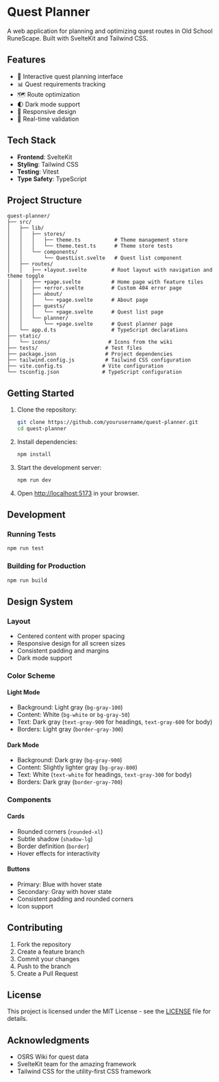 # Quest Planner

A web application for planning and optimizing quest routes in Old School RuneScape. Built with SvelteKit and Tailwind CSS.

## Features

- 🎯 Interactive quest planning interface
- 📊 Quest requirements tracking
- 🗺️ Route optimization
- 🌓 Dark mode support
- 📱 Responsive design
- 🔄 Real-time validation

## Tech Stack

- **Frontend**: SvelteKit
- **Styling**: Tailwind CSS
- **Testing**: Vitest
- **Type Safety**: TypeScript

## Project Structure

```
quest-planner/
├── src/
│   ├── lib/
│   │   ├── stores/
│   │   │   ├── theme.ts           # Theme management store
│   │   │   └── theme.test.ts      # Theme store tests
│   │   └── components/
│   │       └── QuestList.svelte   # Quest list component
│   ├── routes/
│   │   ├── +layout.svelte        # Root layout with navigation and theme toggle
│   │   ├── +page.svelte          # Home page with feature tiles
│   │   ├── +error.svelte         # Custom 404 error page
│   │   ├── about/
│   │   │   └── +page.svelte      # About page
│   │   ├── quests/
│   │   │   └── +page.svelte      # Quest list page
│   │   └── planner/
│   │       └── +page.svelte      # Quest planner page
│   └── app.d.ts                  # TypeScript declarations
├── static/
│   └── icons/                   # Icons from the wiki
├── tests/                      # Test files
├── package.json                # Project dependencies
├── tailwind.config.js          # Tailwind CSS configuration
├── vite.config.ts             # Vite configuration
└── tsconfig.json              # TypeScript configuration
```

## Getting Started

1. Clone the repository:
   ```bash
   git clone https://github.com/yourusername/quest-planner.git
   cd quest-planner
   ```

2. Install dependencies:
   ```bash
   npm install
   ```

3. Start the development server:
   ```bash
   npm run dev
   ```

4. Open [http://localhost:5173](http://localhost:5173) in your browser.

## Development

### Running Tests

```bash
npm run test
```

### Building for Production

```bash
npm run build
```

## Design System

### Layout

- Centered content with proper spacing
- Responsive design for all screen sizes
- Consistent padding and margins
- Dark mode support

### Color Scheme

#### Light Mode
- Background: Light gray (`bg-gray-100`)
- Content: White (`bg-white` or `bg-gray-50`)
- Text: Dark gray (`text-gray-900` for headings, `text-gray-600` for body)
- Borders: Light gray (`border-gray-300`)

#### Dark Mode
- Background: Dark gray (`bg-gray-900`)
- Content: Slightly lighter gray (`bg-gray-800`)
- Text: White (`text-white` for headings, `text-gray-300` for body)
- Borders: Dark gray (`border-gray-700`)

### Components

#### Cards
- Rounded corners (`rounded-xl`)
- Subtle shadow (`shadow-lg`)
- Border definition (`border`)
- Hover effects for interactivity

#### Buttons
- Primary: Blue with hover state
- Secondary: Gray with hover state
- Consistent padding and rounded corners
- Icon support

## Contributing

1. Fork the repository
2. Create a feature branch
3. Commit your changes
4. Push to the branch
5. Create a Pull Request

## License

This project is licensed under the MIT License - see the [LICENSE](LICENSE) file for details.

## Acknowledgments

- OSRS Wiki for quest data
- SvelteKit team for the amazing framework
- Tailwind CSS for the utility-first CSS framework
